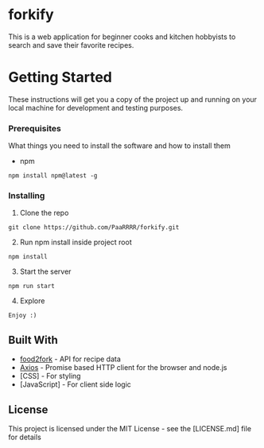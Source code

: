 # forkify

This is a web application for beginner cooks and kitchen hobbyists to search and save their favorite recipes.

# Getting Started

These instructions will get you a copy of the project up and running on your local machine for development and testing purposes.

### Prerequisites

What things you need to install the software and how to install them

- npm

```
npm install npm@latest -g
```

### Installing

1. Clone the repo

```
git clone https://github.com/PaaRRRR/forkify.git
```

2. Run npm install inside project root

```
npm install
```

3. Start the server

```
npm run start
```

4. Explore

```
Enjoy :)
```


## Built With

* [food2fork](https://www.food2fork.com/) - API for recipe data
* [Axios](https://github.com/axios/axios/) - Promise based HTTP client for the browser and node.js
* [CSS] - For styling
* [JavaScript] - For client side logic


## License

This project is licensed under the MIT License - see the [LICENSE.md] file for details

